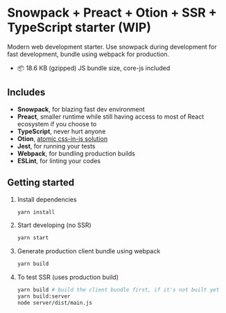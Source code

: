 # Snowpack + Preact + Otion + SSR + TypeScript starter (WIP)

Modern web development starter. Use snowpack during development for fast development, bundle using webpack for production.
- 📦 18.6 KB (gzipped) JS bundle size, core-js included

## Includes
- **Snowpack**, for blazing fast dev environment
- **Preact**, smaller runtime while still having access to most of React ecosystem if you choose to
- **TypeScript**, never hurt anyone
- **Otion**, [atomic css-in-js solution](https://github.com/kripod/otion)
- **Jest**, for running your tests
- **Webpack**, for bundling production builds
- **ESLint**, for linting your codes

## Getting started
1. Install dependencies
    ```sh
    yarn install
    ```

2. Start developing (no SSR)
    ```sh
    yarn start
    ```

3. Generate production client bundle using webpack
    ```sh
    yarn build
    ```

4. To test SSR (uses production build)
    ```sh
    yarn build # build the client bundle first, if it's not built yet
    yarn build:server
    node server/dist/main.js
    ```
